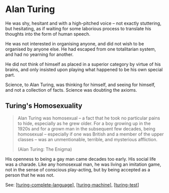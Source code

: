 # Alan Turing

He was shy, hesitant and with a high-pitched voice – not exactly stuttering, but hesitating, as if waiting for some laborious process to translate his thoughts into the form of human speech.

He was not interested in organising anyone, and did not wish to be organised by anyone else. He had escaped from one totalitarian system, and had no yearning for another.

He did not think of himself as placed in a superior category by virtue of his brains, and only insisted upon playing what happened to be his own special part.

 Science, to Alan Turing, was thinking for himself, and seeing for himself, and not a collection of facts. Science was doubting the axioms.



## Turing's Homosexuality
> Alan Turing was homosexual – a fact that he took no particular pains to hide, especially as he grew older. For a boy growing up in the 1920s and for a grown man in the subsequent few decades, being homosexual – especially if one was British and a member of the upper classes – was an unmentionable, terrible, and mysterious affliction.
> 
> (Alan Turing: The Enigma)

His openness to being a gay man came decades too early. His social life was a charade. Like any homosexual man, he was living an imitation game, not in the sense of conscious play-acting, but by being accepted as a person that he was not.



See: [[turing-complete-language]], [[turing-machine]], [[turing-test]]

[//begin]: # "Autogenerated link references for markdown compatibility"
[turing-complete-language]: turing-complete-language "Turing-complete Language"
[turing-machine]: turing-machine "Turing Machine"
[turing-test]: turing-test "Turing Test"
[//end]: # "Autogenerated link references"